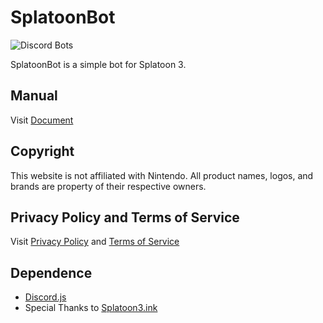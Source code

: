 # SplatoonBot
![Discord Bots](https://top.gg/api/widget/servers/898993695418908702.svg)

SplatoonBot is a simple bot for Splatoon 3.

## Manual

Visit [Document](https://lusw.dev/splatoon/)

## Copyright

This website is not affiliated with Nintendo. All product names, logos, and brands are property of their respective owners.

## Privacy Policy and Terms of Service

Visit [Privacy Policy](https://lusw.dev/splatoon/privacy) and [Terms of Service](https://lusw.dev/splatoon/terms)

## Dependence

- [Discord.js](https://discord.js.org/#/)
- Special Thanks to [Splatoon3.ink](https://splatoon3.ink/)
